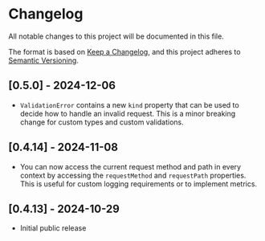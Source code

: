 # Changelog
All notable changes to this project will be documented in this file.

The format is based on [Keep a Changelog](https://keepachangelog.com/en/1.0.0/),
and this project adheres to [Semantic Versioning](https://semver.org/spec/v2.0.0.html).

## [0.5.0] - 2024-12-06
- `ValidationError` contains a new `kind` property that can be used to decide how to handle an invalid request. This is a minor breaking change for custom types and custom validations. 

## [0.4.14] - 2024-11-08
- You can now access the current request method and path in every context by accessing the `requestMethod` and `requestPath` properties. This is useful for custom logging requirements or to implement metrics.

## [0.4.13] - 2024-10-29
- Initial public release

